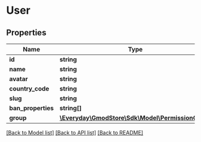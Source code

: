 # User

## Properties
Name | Type | Description | Notes
------------ | ------------- | ------------- | -------------
**id** | **string** |  | 
**name** | **string** |  | 
**avatar** | **string** |  | 
**country_code** | **string** |  | [optional] 
**slug** | **string** |  | 
**ban_properties** | **string[]** |  | 
**group** | [**\Everyday\GmodStore\Sdk\Model\PermissionGroup**](PermissionGroup.md) |  | [optional] 

[[Back to Model list]](../../README.md#documentation-for-models) [[Back to API list]](../../README.md#documentation-for-api-endpoints) [[Back to README]](../../README.md)

